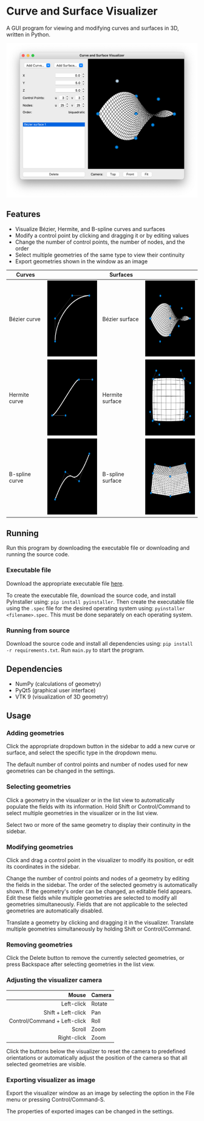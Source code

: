 # Curve and Surface Visualizer
A GUI program for viewing and modifying curves and surfaces in 3D, written in Python.

<img src="Images/screenshot_1.png">

## Features
- Visualize Bézier, Hermite, and B-spline curves and surfaces
- Modify a control point by clicking and dragging it or by editing values
- Change the number of control points, the number of nodes, and the order
- Select multiple geometries of the same type to view their continuity
- Export geometries shown in the window as an image

| Curves | | Surfaces | |
| --- | --- | --- | --- |
| Bézier curve | <img src="Images/bezier_curve.png" height=200> | Bézier surface | <img src="Images/bezier_surface.png" height=200> |
| Hermite curve | <img src="Images/hermite_curve.png" height=200> | Hermite surface | <img src="Images/hermite_surface.png" height=200> |
| B-spline curve | <img src="Images/bspline_curve.png" height=200> | B-spline surface | <img src="Images/bspline_surface.png" height=200> |

## Running
Run this program by downloading the executable file or downloading and running the source code.

### Executable file
Download the appropriate executable file [here](https://github.com/mlee-0/ME-6104-Project/releases/latest).

To create the executable file, download the source code, and install PyInstaller using: `pip install pyinstaller`. Then create the executable file using the `.spec` file for the desired operating system using: `pyinstaller <filename>.spec`. This must be done separately on each operating system.

### Running from source
Download the source code and install all dependencies using: `pip install -r requirements.txt`. Run `main.py` to start the program.

## Dependencies
- NumPy (calculations of geometry)
- PyQt5 (graphical user interface)
- VTK 9 (visualization of 3D geometry)

## Usage
### Adding geometries
Click the appropriate dropdown button in the sidebar to add a new curve or surface, and select the specific type in the dropdown menu.

The default number of control points and number of nodes used for new geometries can be changed in the settings.

### Selecting geometries
Click a geometry in the visualizer or in the list view to automatically populate the fields with its information. Hold Shift or Control/Command to select multiple geometries in the visualizer or in the list view.

Select two or more of the same geometry to display their continuity in the sidebar.

### Modifying geometries
Click and drag a control point in the visualizer to modify its position, or edit its coordinates in the sidebar.

Change the number of control points and nodes of a geometry by editing the fields in the sidebar. The order of the selected geometry is automatically shown. If the geometry's order can be changed, an editable field appears. Edit these fields while multiple geometries are selected to modify all geometries simultaneously. Fields that are not applicable to the selected geometries are automatically disabled.

Translate a geometry by clicking and dragging it in the visualizer. Translate multiple geometries simultaneously by holding Shift or Control/Command.

### Removing geometries
Click the Delete button to remove the currently selected geometries, or press Backspace after selecting geometries in the list view.

### Adjusting the visualizer camera
| Mouse | Camera |
| ---: | :-- |
| Left-click | Rotate |
| Shift + Left-click | Pan |
| Control/Command + Left-click | Roll |
| Scroll | Zoom |
| Right-click | Zoom |

Click the buttons below the visualizer to reset the camera to predefined orientations or automatically adjust the position of the camera so that all selected geometries are visible.

### Exporting visualizer as image
Export the visualizer window as an image by selecting the option in the File menu or pressing Control/Command-S.

The properties of exported images can be changed in the settings.